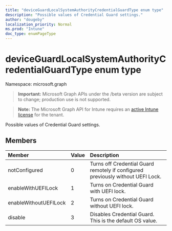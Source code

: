 ```yaml
---
title: "deviceGuardLocalSystemAuthorityCredentialGuardType enum type"
description: "Possible values of Credential Guard settings."
author: "dougeby"
localization_priority: Normal
ms.prod: "Intune"
doc_type: enumPageType
---
```


# deviceGuardLocalSystemAuthorityCredentialGuardType enum type

Namespace: microsoft.graph

> **Important:** Microsoft Graph APIs under the /beta version are subject to change; production use is not supported.

> **Note:** The Microsoft Graph API for Intune requires an [active Intune license](https://go.microsoft.com/fwlink/?linkid=839381) for the tenant.

Possible values of Credential Guard settings.

## Members
|Member|Value|Description|
|:---|:---|:---|
|notConfigured|0|Turns off Credential Guard remotely if configured previously without UEFI Lock.|
|enableWithUEFILock|1|Turns on Credential Guard with UEFI lock.|
|enableWithoutUEFILock|2|Turns on Credential Guard without UEFI lock.|
|disable|3|Disables Credential Guard. This is the default OS value.|




